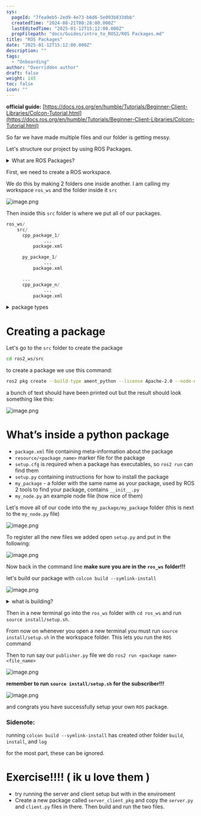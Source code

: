 ```yaml
---
sys:
  pageId: "7fea9eb5-2ed9-4e73-b6d6-5e093b833dbb"
  createdTime: "2024-08-21T00:28:00.000Z"
  lastEditedTime: "2025-01-12T15:12:00.000Z"
  propFilepath: "docs/Guides/intro_to_ROS2/ROS Packages.md"
title: "ROS Packages"
date: "2025-01-12T15:12:00.000Z"
description: ""
tags:
  - "Onboarding"
author: "Overridden author"
draft: false
weight: 145
toc: false
icon: ""
---
```


**official guide:** [https://docs.ros.org/en/humble/Tutorials/Beginner-Client-Libraries/Colcon-Tutorial.html](https://docs.ros.org/en/humble/Tutorials/Beginner-Client-Libraries/Colcon-Tutorial.html)

So far we have made multiple files and our folder is getting messy.

Let's structure our project by using ROS Packages.

<details>

<summary>What are ROS Packages?</summary>

ROS Packages are, as the name implies, packages of code that are highly sharable between ROS developers.

They consist of a folder, `package.xml` file, and source code

```python
      cpp_package_1/
		      ... imagine much code files here ..
          package.xml
```

</details>

First, we need to create a ROS workspace.

We do this by making 2 folders one inside another. I am calling my workspace `ros_ws` and the folder inside it `src`

![image.png](https://prod-files-secure.s3.us-west-2.amazonaws.com/d518164a-d88e-44d1-a4ee-3adb3bd8bce0/70706947-fd18-4537-a67b-e12946812d31/image.png?X-Amz-Algorithm=AWS4-HMAC-SHA256&X-Amz-Content-Sha256=UNSIGNED-PAYLOAD&X-Amz-Credential=ASIAZI2LB466VGALCQFV%2F20250319%2Fus-west-2%2Fs3%2Faws4_request&X-Amz-Date=20250319T220734Z&X-Amz-Expires=3600&X-Amz-Security-Token=IQoJb3JpZ2luX2VjECUaCXVzLXdlc3QtMiJHMEUCIF5l8gtZNp6TQgnoZ94kwnPY1J47S0Y7y7QchFzUDyWKAiEAjTS37U0mA678kakPaHkFuMWZvaofS0L2P6Dxr4nph9oq%2FwMIfhAAGgw2Mzc0MjMxODM4MDUiDMm330HRBNsjmWH%2F0yrcA4jdDGaydd4Jzncq%2FRb0apWAZsTiPRUS89Z%2BJES3heKmKNWbexzGerkGdt2uCOq0KGdko%2FqOYY89GcW%2Fnxoxi1JYw9jlx3t454a97Ow4ly0N0xLrsqVA7CjxjcyStBFt0zmV1dEWP1ziSGk%2FeHHJ6liYQd%2Fcw47pCRjL0au%2Bj0d%2BE6BQPMYpoTgBn7%2Bai7Ka%2FcR2qem6Op4gZz8%2BCxuytJvwsSdE0hURuymvpzDGEJ7ktFElwCjcMmHmJWvkBUBo%2FjzE1hweb2PoQx%2FqASv802sEMw3AO%2BcSsM5WxDpJCGN7TV1tTKgPF29%2Br9H7mqbSuuVn2xwGab%2FvU1%2BOnTzXmd9OBRpQAiA3DKmaNjYyDPD5gJpSANY6vsk2Wr4cqe1n%2BFoJbYKRRArU3yjvwT9CK7QdLy3Z0gRivJ3xP8GffTrxGkY%2B%2FhH26FZHdfwOqeSo89V0YoVMsbPQHTImV2MR0sqSltwswWnmJ9R8AxjId5dwSsffTgx4t7uGAHQfMJ9vF8FwlJae6rO7wvx0jf6IOKCgKAOzdSwSQIYwyoyCkUeU2OqBYb5XfDUHyaz9X3vrvLQVNJf0NGZmC4QnUhYhQdJ7byuqSDp4j7uFWfKQ3Us%2BOHVohQWXOasj646jMNHY7L4GOqUBXG18DGn5Gm7Wj1kpIaYZksoHltF6wx5jciuDJiNi0vJ8xGu1rYdchZ9vCySXSZ3QoDTO9Y6OK%2B3HOcOE84EHKMnkELbNYP8kPmnimXXVj%2FwZQPUa0g9gm03Om7dNMpL5OdsoNRvl22wKbdQpN3tEreSWSfSL%2BMsoRtxV6SguiNXDBCXvISwBatb14GaluZS4WSiYN9ydMAgkakjwFrhbrVCr4nAT&X-Amz-Signature=85e0be3a1ef7fc49ed8bcd52779623dbddea9c540e2ffee63b3be9b069f2c67d&X-Amz-SignedHeaders=host&x-id=GetObject)

Then inside this `src` folder is where we put all of our packages.

```python
ros_ws/
    src/
      cpp_package_1/
		      ...
          package.xml

      py_package_1/
		      ...
          package.xml

      ...
      cpp_package_n/
		      ...
          package.xml

```

<details>

<summary>package types</summary>

packages can be either `C++` or python.

the intern file structure is different for each but for this guide we will stick to creating python packages

</details>

# Creating a package

Let's go to the `src` folder to create the package

```bash
cd ros2_ws/src
```

to create a package we use this command:

```bash
ros2 pkg create --build-type ament_python --license Apache-2.0 --node-name my_node my_package
```

a bunch of text should have been printed out but the result should look something like this:

![image.png](https://prod-files-secure.s3.us-west-2.amazonaws.com/d518164a-d88e-44d1-a4ee-3adb3bd8bce0/e6cf1e3f-8512-4a3e-b131-079f800bf3e8/image.png?X-Amz-Algorithm=AWS4-HMAC-SHA256&X-Amz-Content-Sha256=UNSIGNED-PAYLOAD&X-Amz-Credential=ASIAZI2LB466VGALCQFV%2F20250319%2Fus-west-2%2Fs3%2Faws4_request&X-Amz-Date=20250319T220734Z&X-Amz-Expires=3600&X-Amz-Security-Token=IQoJb3JpZ2luX2VjECUaCXVzLXdlc3QtMiJHMEUCIF5l8gtZNp6TQgnoZ94kwnPY1J47S0Y7y7QchFzUDyWKAiEAjTS37U0mA678kakPaHkFuMWZvaofS0L2P6Dxr4nph9oq%2FwMIfhAAGgw2Mzc0MjMxODM4MDUiDMm330HRBNsjmWH%2F0yrcA4jdDGaydd4Jzncq%2FRb0apWAZsTiPRUS89Z%2BJES3heKmKNWbexzGerkGdt2uCOq0KGdko%2FqOYY89GcW%2Fnxoxi1JYw9jlx3t454a97Ow4ly0N0xLrsqVA7CjxjcyStBFt0zmV1dEWP1ziSGk%2FeHHJ6liYQd%2Fcw47pCRjL0au%2Bj0d%2BE6BQPMYpoTgBn7%2Bai7Ka%2FcR2qem6Op4gZz8%2BCxuytJvwsSdE0hURuymvpzDGEJ7ktFElwCjcMmHmJWvkBUBo%2FjzE1hweb2PoQx%2FqASv802sEMw3AO%2BcSsM5WxDpJCGN7TV1tTKgPF29%2Br9H7mqbSuuVn2xwGab%2FvU1%2BOnTzXmd9OBRpQAiA3DKmaNjYyDPD5gJpSANY6vsk2Wr4cqe1n%2BFoJbYKRRArU3yjvwT9CK7QdLy3Z0gRivJ3xP8GffTrxGkY%2B%2FhH26FZHdfwOqeSo89V0YoVMsbPQHTImV2MR0sqSltwswWnmJ9R8AxjId5dwSsffTgx4t7uGAHQfMJ9vF8FwlJae6rO7wvx0jf6IOKCgKAOzdSwSQIYwyoyCkUeU2OqBYb5XfDUHyaz9X3vrvLQVNJf0NGZmC4QnUhYhQdJ7byuqSDp4j7uFWfKQ3Us%2BOHVohQWXOasj646jMNHY7L4GOqUBXG18DGn5Gm7Wj1kpIaYZksoHltF6wx5jciuDJiNi0vJ8xGu1rYdchZ9vCySXSZ3QoDTO9Y6OK%2B3HOcOE84EHKMnkELbNYP8kPmnimXXVj%2FwZQPUa0g9gm03Om7dNMpL5OdsoNRvl22wKbdQpN3tEreSWSfSL%2BMsoRtxV6SguiNXDBCXvISwBatb14GaluZS4WSiYN9ydMAgkakjwFrhbrVCr4nAT&X-Amz-Signature=54c5413430f1a8ccacb39aa198c434bb3af9e962aa926b0b3e4d6f6a6197887f&X-Amz-SignedHeaders=host&x-id=GetObject)

# What’s inside a python package

- `package.xml` file containing meta-information about the package
- `resource/<package_name>` marker file for the package
- `setup.cfg` is required when a package has executables, so `ros2 run` can find them
- `setup.py` containing instructions for how to install the package
- `my_package` - a folder with the same name as your package, used by ROS 2 tools to find your package, contains `__init__.py`
- `my_node.py` an example node file (how nice of them)

Let's move all of our code into the `my_package/my_package` folder (this is next to the `my_node.py` file)

![image.png](https://prod-files-secure.s3.us-west-2.amazonaws.com/d518164a-d88e-44d1-a4ee-3adb3bd8bce0/9ce58f11-0da9-4d3e-b86d-506a9685d378/image.png?X-Amz-Algorithm=AWS4-HMAC-SHA256&X-Amz-Content-Sha256=UNSIGNED-PAYLOAD&X-Amz-Credential=ASIAZI2LB466VGALCQFV%2F20250319%2Fus-west-2%2Fs3%2Faws4_request&X-Amz-Date=20250319T220734Z&X-Amz-Expires=3600&X-Amz-Security-Token=IQoJb3JpZ2luX2VjECUaCXVzLXdlc3QtMiJHMEUCIF5l8gtZNp6TQgnoZ94kwnPY1J47S0Y7y7QchFzUDyWKAiEAjTS37U0mA678kakPaHkFuMWZvaofS0L2P6Dxr4nph9oq%2FwMIfhAAGgw2Mzc0MjMxODM4MDUiDMm330HRBNsjmWH%2F0yrcA4jdDGaydd4Jzncq%2FRb0apWAZsTiPRUS89Z%2BJES3heKmKNWbexzGerkGdt2uCOq0KGdko%2FqOYY89GcW%2Fnxoxi1JYw9jlx3t454a97Ow4ly0N0xLrsqVA7CjxjcyStBFt0zmV1dEWP1ziSGk%2FeHHJ6liYQd%2Fcw47pCRjL0au%2Bj0d%2BE6BQPMYpoTgBn7%2Bai7Ka%2FcR2qem6Op4gZz8%2BCxuytJvwsSdE0hURuymvpzDGEJ7ktFElwCjcMmHmJWvkBUBo%2FjzE1hweb2PoQx%2FqASv802sEMw3AO%2BcSsM5WxDpJCGN7TV1tTKgPF29%2Br9H7mqbSuuVn2xwGab%2FvU1%2BOnTzXmd9OBRpQAiA3DKmaNjYyDPD5gJpSANY6vsk2Wr4cqe1n%2BFoJbYKRRArU3yjvwT9CK7QdLy3Z0gRivJ3xP8GffTrxGkY%2B%2FhH26FZHdfwOqeSo89V0YoVMsbPQHTImV2MR0sqSltwswWnmJ9R8AxjId5dwSsffTgx4t7uGAHQfMJ9vF8FwlJae6rO7wvx0jf6IOKCgKAOzdSwSQIYwyoyCkUeU2OqBYb5XfDUHyaz9X3vrvLQVNJf0NGZmC4QnUhYhQdJ7byuqSDp4j7uFWfKQ3Us%2BOHVohQWXOasj646jMNHY7L4GOqUBXG18DGn5Gm7Wj1kpIaYZksoHltF6wx5jciuDJiNi0vJ8xGu1rYdchZ9vCySXSZ3QoDTO9Y6OK%2B3HOcOE84EHKMnkELbNYP8kPmnimXXVj%2FwZQPUa0g9gm03Om7dNMpL5OdsoNRvl22wKbdQpN3tEreSWSfSL%2BMsoRtxV6SguiNXDBCXvISwBatb14GaluZS4WSiYN9ydMAgkakjwFrhbrVCr4nAT&X-Amz-Signature=b84a7b1f4b67523bdfbc7fdf4af3eb10ca906771cf4468393b45d18fd4f53f6d&X-Amz-SignedHeaders=host&x-id=GetObject)

To register all the new files we added open `setup.py` and put in the following:

![image.png](https://prod-files-secure.s3.us-west-2.amazonaws.com/d518164a-d88e-44d1-a4ee-3adb3bd8bce0/1cd7c262-4cae-4496-9d75-c178537d24a2/image.png?X-Amz-Algorithm=AWS4-HMAC-SHA256&X-Amz-Content-Sha256=UNSIGNED-PAYLOAD&X-Amz-Credential=ASIAZI2LB466VGALCQFV%2F20250319%2Fus-west-2%2Fs3%2Faws4_request&X-Amz-Date=20250319T220734Z&X-Amz-Expires=3600&X-Amz-Security-Token=IQoJb3JpZ2luX2VjECUaCXVzLXdlc3QtMiJHMEUCIF5l8gtZNp6TQgnoZ94kwnPY1J47S0Y7y7QchFzUDyWKAiEAjTS37U0mA678kakPaHkFuMWZvaofS0L2P6Dxr4nph9oq%2FwMIfhAAGgw2Mzc0MjMxODM4MDUiDMm330HRBNsjmWH%2F0yrcA4jdDGaydd4Jzncq%2FRb0apWAZsTiPRUS89Z%2BJES3heKmKNWbexzGerkGdt2uCOq0KGdko%2FqOYY89GcW%2Fnxoxi1JYw9jlx3t454a97Ow4ly0N0xLrsqVA7CjxjcyStBFt0zmV1dEWP1ziSGk%2FeHHJ6liYQd%2Fcw47pCRjL0au%2Bj0d%2BE6BQPMYpoTgBn7%2Bai7Ka%2FcR2qem6Op4gZz8%2BCxuytJvwsSdE0hURuymvpzDGEJ7ktFElwCjcMmHmJWvkBUBo%2FjzE1hweb2PoQx%2FqASv802sEMw3AO%2BcSsM5WxDpJCGN7TV1tTKgPF29%2Br9H7mqbSuuVn2xwGab%2FvU1%2BOnTzXmd9OBRpQAiA3DKmaNjYyDPD5gJpSANY6vsk2Wr4cqe1n%2BFoJbYKRRArU3yjvwT9CK7QdLy3Z0gRivJ3xP8GffTrxGkY%2B%2FhH26FZHdfwOqeSo89V0YoVMsbPQHTImV2MR0sqSltwswWnmJ9R8AxjId5dwSsffTgx4t7uGAHQfMJ9vF8FwlJae6rO7wvx0jf6IOKCgKAOzdSwSQIYwyoyCkUeU2OqBYb5XfDUHyaz9X3vrvLQVNJf0NGZmC4QnUhYhQdJ7byuqSDp4j7uFWfKQ3Us%2BOHVohQWXOasj646jMNHY7L4GOqUBXG18DGn5Gm7Wj1kpIaYZksoHltF6wx5jciuDJiNi0vJ8xGu1rYdchZ9vCySXSZ3QoDTO9Y6OK%2B3HOcOE84EHKMnkELbNYP8kPmnimXXVj%2FwZQPUa0g9gm03Om7dNMpL5OdsoNRvl22wKbdQpN3tEreSWSfSL%2BMsoRtxV6SguiNXDBCXvISwBatb14GaluZS4WSiYN9ydMAgkakjwFrhbrVCr4nAT&X-Amz-Signature=e9e55ef894345cbda6416cdfea6af804f8e2890fc2b08995d034edf2d2e8f14e&X-Amz-SignedHeaders=host&x-id=GetObject)

Now back in the command line **make sure you are in the** **`ros_ws`** **folder!!!**

let's build our package with `colcon build --symlink-install`

![image.png](https://prod-files-secure.s3.us-west-2.amazonaws.com/d518164a-d88e-44d1-a4ee-3adb3bd8bce0/2f2a0d27-b173-48fd-b189-5f5c0ce65619/image.png?X-Amz-Algorithm=AWS4-HMAC-SHA256&X-Amz-Content-Sha256=UNSIGNED-PAYLOAD&X-Amz-Credential=ASIAZI2LB466VGALCQFV%2F20250319%2Fus-west-2%2Fs3%2Faws4_request&X-Amz-Date=20250319T220734Z&X-Amz-Expires=3600&X-Amz-Security-Token=IQoJb3JpZ2luX2VjECUaCXVzLXdlc3QtMiJHMEUCIF5l8gtZNp6TQgnoZ94kwnPY1J47S0Y7y7QchFzUDyWKAiEAjTS37U0mA678kakPaHkFuMWZvaofS0L2P6Dxr4nph9oq%2FwMIfhAAGgw2Mzc0MjMxODM4MDUiDMm330HRBNsjmWH%2F0yrcA4jdDGaydd4Jzncq%2FRb0apWAZsTiPRUS89Z%2BJES3heKmKNWbexzGerkGdt2uCOq0KGdko%2FqOYY89GcW%2Fnxoxi1JYw9jlx3t454a97Ow4ly0N0xLrsqVA7CjxjcyStBFt0zmV1dEWP1ziSGk%2FeHHJ6liYQd%2Fcw47pCRjL0au%2Bj0d%2BE6BQPMYpoTgBn7%2Bai7Ka%2FcR2qem6Op4gZz8%2BCxuytJvwsSdE0hURuymvpzDGEJ7ktFElwCjcMmHmJWvkBUBo%2FjzE1hweb2PoQx%2FqASv802sEMw3AO%2BcSsM5WxDpJCGN7TV1tTKgPF29%2Br9H7mqbSuuVn2xwGab%2FvU1%2BOnTzXmd9OBRpQAiA3DKmaNjYyDPD5gJpSANY6vsk2Wr4cqe1n%2BFoJbYKRRArU3yjvwT9CK7QdLy3Z0gRivJ3xP8GffTrxGkY%2B%2FhH26FZHdfwOqeSo89V0YoVMsbPQHTImV2MR0sqSltwswWnmJ9R8AxjId5dwSsffTgx4t7uGAHQfMJ9vF8FwlJae6rO7wvx0jf6IOKCgKAOzdSwSQIYwyoyCkUeU2OqBYb5XfDUHyaz9X3vrvLQVNJf0NGZmC4QnUhYhQdJ7byuqSDp4j7uFWfKQ3Us%2BOHVohQWXOasj646jMNHY7L4GOqUBXG18DGn5Gm7Wj1kpIaYZksoHltF6wx5jciuDJiNi0vJ8xGu1rYdchZ9vCySXSZ3QoDTO9Y6OK%2B3HOcOE84EHKMnkELbNYP8kPmnimXXVj%2FwZQPUa0g9gm03Om7dNMpL5OdsoNRvl22wKbdQpN3tEreSWSfSL%2BMsoRtxV6SguiNXDBCXvISwBatb14GaluZS4WSiYN9ydMAgkakjwFrhbrVCr4nAT&X-Amz-Signature=4da261f0ba2e937be78eacae634bd88b824e9d9cb91fc77cedbebe1ef050f349&X-Amz-SignedHeaders=host&x-id=GetObject)

<details>

<summary>what is building?</summary>

if you are a CS major at Rose-Hulman you will learn the answer to this in CSSE132

but TLDR; is it combines all the code files into one program that can be run easily 

</details>

Then in a new terminal go into the `ros_ws` folder with `cd ros_ws` and run `source install/setup.sh`. 

From now on whenever you open a new terminal you must run `source install/setup.sh` in the workspace folder. This lets you run the `ROS` command

Then to run say our `publisher.py` file we do `ros2 run <package name> <file_name>`

![image.png](https://prod-files-secure.s3.us-west-2.amazonaws.com/d518164a-d88e-44d1-a4ee-3adb3bd8bce0/4f4b1219-3a44-4632-aa0a-ce3471699f59/image.png?X-Amz-Algorithm=AWS4-HMAC-SHA256&X-Amz-Content-Sha256=UNSIGNED-PAYLOAD&X-Amz-Credential=ASIAZI2LB466VGALCQFV%2F20250319%2Fus-west-2%2Fs3%2Faws4_request&X-Amz-Date=20250319T220734Z&X-Amz-Expires=3600&X-Amz-Security-Token=IQoJb3JpZ2luX2VjECUaCXVzLXdlc3QtMiJHMEUCIF5l8gtZNp6TQgnoZ94kwnPY1J47S0Y7y7QchFzUDyWKAiEAjTS37U0mA678kakPaHkFuMWZvaofS0L2P6Dxr4nph9oq%2FwMIfhAAGgw2Mzc0MjMxODM4MDUiDMm330HRBNsjmWH%2F0yrcA4jdDGaydd4Jzncq%2FRb0apWAZsTiPRUS89Z%2BJES3heKmKNWbexzGerkGdt2uCOq0KGdko%2FqOYY89GcW%2Fnxoxi1JYw9jlx3t454a97Ow4ly0N0xLrsqVA7CjxjcyStBFt0zmV1dEWP1ziSGk%2FeHHJ6liYQd%2Fcw47pCRjL0au%2Bj0d%2BE6BQPMYpoTgBn7%2Bai7Ka%2FcR2qem6Op4gZz8%2BCxuytJvwsSdE0hURuymvpzDGEJ7ktFElwCjcMmHmJWvkBUBo%2FjzE1hweb2PoQx%2FqASv802sEMw3AO%2BcSsM5WxDpJCGN7TV1tTKgPF29%2Br9H7mqbSuuVn2xwGab%2FvU1%2BOnTzXmd9OBRpQAiA3DKmaNjYyDPD5gJpSANY6vsk2Wr4cqe1n%2BFoJbYKRRArU3yjvwT9CK7QdLy3Z0gRivJ3xP8GffTrxGkY%2B%2FhH26FZHdfwOqeSo89V0YoVMsbPQHTImV2MR0sqSltwswWnmJ9R8AxjId5dwSsffTgx4t7uGAHQfMJ9vF8FwlJae6rO7wvx0jf6IOKCgKAOzdSwSQIYwyoyCkUeU2OqBYb5XfDUHyaz9X3vrvLQVNJf0NGZmC4QnUhYhQdJ7byuqSDp4j7uFWfKQ3Us%2BOHVohQWXOasj646jMNHY7L4GOqUBXG18DGn5Gm7Wj1kpIaYZksoHltF6wx5jciuDJiNi0vJ8xGu1rYdchZ9vCySXSZ3QoDTO9Y6OK%2B3HOcOE84EHKMnkELbNYP8kPmnimXXVj%2FwZQPUa0g9gm03Om7dNMpL5OdsoNRvl22wKbdQpN3tEreSWSfSL%2BMsoRtxV6SguiNXDBCXvISwBatb14GaluZS4WSiYN9ydMAgkakjwFrhbrVCr4nAT&X-Amz-Signature=851df351a8367f2eb2622accf60bfd0b74560bfc2e285eadceb28d1da1823956&X-Amz-SignedHeaders=host&x-id=GetObject)

**remember to run** **`source install/setup.sh`** **for the subscriber!!!**

![image.png](https://prod-files-secure.s3.us-west-2.amazonaws.com/d518164a-d88e-44d1-a4ee-3adb3bd8bce0/02121119-dad4-49ec-8356-c956108b4243/image.png?X-Amz-Algorithm=AWS4-HMAC-SHA256&X-Amz-Content-Sha256=UNSIGNED-PAYLOAD&X-Amz-Credential=ASIAZI2LB466VGALCQFV%2F20250319%2Fus-west-2%2Fs3%2Faws4_request&X-Amz-Date=20250319T220734Z&X-Amz-Expires=3600&X-Amz-Security-Token=IQoJb3JpZ2luX2VjECUaCXVzLXdlc3QtMiJHMEUCIF5l8gtZNp6TQgnoZ94kwnPY1J47S0Y7y7QchFzUDyWKAiEAjTS37U0mA678kakPaHkFuMWZvaofS0L2P6Dxr4nph9oq%2FwMIfhAAGgw2Mzc0MjMxODM4MDUiDMm330HRBNsjmWH%2F0yrcA4jdDGaydd4Jzncq%2FRb0apWAZsTiPRUS89Z%2BJES3heKmKNWbexzGerkGdt2uCOq0KGdko%2FqOYY89GcW%2Fnxoxi1JYw9jlx3t454a97Ow4ly0N0xLrsqVA7CjxjcyStBFt0zmV1dEWP1ziSGk%2FeHHJ6liYQd%2Fcw47pCRjL0au%2Bj0d%2BE6BQPMYpoTgBn7%2Bai7Ka%2FcR2qem6Op4gZz8%2BCxuytJvwsSdE0hURuymvpzDGEJ7ktFElwCjcMmHmJWvkBUBo%2FjzE1hweb2PoQx%2FqASv802sEMw3AO%2BcSsM5WxDpJCGN7TV1tTKgPF29%2Br9H7mqbSuuVn2xwGab%2FvU1%2BOnTzXmd9OBRpQAiA3DKmaNjYyDPD5gJpSANY6vsk2Wr4cqe1n%2BFoJbYKRRArU3yjvwT9CK7QdLy3Z0gRivJ3xP8GffTrxGkY%2B%2FhH26FZHdfwOqeSo89V0YoVMsbPQHTImV2MR0sqSltwswWnmJ9R8AxjId5dwSsffTgx4t7uGAHQfMJ9vF8FwlJae6rO7wvx0jf6IOKCgKAOzdSwSQIYwyoyCkUeU2OqBYb5XfDUHyaz9X3vrvLQVNJf0NGZmC4QnUhYhQdJ7byuqSDp4j7uFWfKQ3Us%2BOHVohQWXOasj646jMNHY7L4GOqUBXG18DGn5Gm7Wj1kpIaYZksoHltF6wx5jciuDJiNi0vJ8xGu1rYdchZ9vCySXSZ3QoDTO9Y6OK%2B3HOcOE84EHKMnkELbNYP8kPmnimXXVj%2FwZQPUa0g9gm03Om7dNMpL5OdsoNRvl22wKbdQpN3tEreSWSfSL%2BMsoRtxV6SguiNXDBCXvISwBatb14GaluZS4WSiYN9ydMAgkakjwFrhbrVCr4nAT&X-Amz-Signature=5819a20ae4d5d1f07476d3f14f5a1856278db3a1ffab31132d79c57f808d9854&X-Amz-SignedHeaders=host&x-id=GetObject)

and congrats you have successfully setup your own `ROS` package.

### Sidenote:

running `colcon build --symlink-install` has created other folder `build`, `install`, and `log`

for the most part, these can be ignored.

# Exercise!!!! ( ik u love them )

- try running the server and client setup but with in the enviroment
- Create a new package called `server_client_pkg` and copy the `server.py` and `client.py` files in there. Then build and run the two files.
